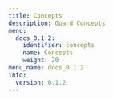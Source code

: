 ```yaml
---
title: Concepts
description: Guard Concepts
menu:
  docs_0.1.2:
    identifier: concepts
    name: Concepts
    weight: 20
menu_name: docs_0.1.2
info:
  version: 0.1.2
---
```


